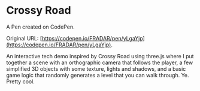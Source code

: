 # Crossy Road

A Pen created on CodePen.

Original URL: [https://codepen.io/FRADAR/pen/yLgaYjp](https://codepen.io/FRADAR/pen/yLgaYjp).

An interactive tech demo inspired by Crossy Road using three.js where I put together a scene with an orthographic camera that follows the player, a few simplified 3D objects with some texture, lights and shadows, and a basic game logic that randomly generates a level that you can walk through. Ye. Pretty cool.